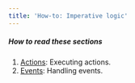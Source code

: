 ```yaml
---
title: 'How-to: Imperative logic'
---
```


##### How to read these sections

1.  [Actions](How-to_Actions.md): Executing actions.
2.  [Events](How-to_Events.md): Handling events.
